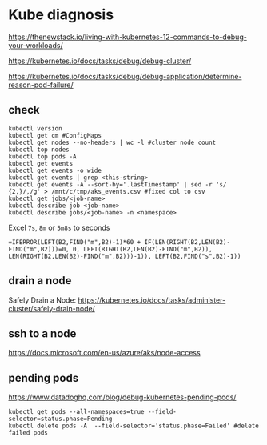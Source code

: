 # Kube diagnosis
https://thenewstack.io/living-with-kubernetes-12-commands-to-debug-your-workloads/

https://kubernetes.io/docs/tasks/debug/debug-cluster/

https://kubernetes.io/docs/tasks/debug/debug-application/determine-reason-pod-failure/

## check
```
kubectl version
kubectl get cm #ConfigMaps
kubectl get nodes --no-headers | wc -l #cluster node count
kubectl top nodes
kubectl top pods -A
kubectl get events
kubectl get events -o wide
kubectl get events | grep <this-string>
kubectl get events -A --sort-by='.lastTimestamp' | sed -r 's/ {2,}/,/g' > /mnt/c/tmp/aks_events.csv #fixed col to csv
kubectl get jobs/<job-name>
kubectl describe job <job-name>
kubectl describe jobs/<job-name> -n <namespace>
```

Excel `7s`, `8m` or `5m8s` to seconds
```
=IFERROR(LEFT(B2,FIND("m",B2)-1)*60 + IF(LEN(RIGHT(B2,LEN(B2)-FIND("m",B2)))=0, 0, LEFT(RIGHT(B2,LEN(B2)-FIND("m",B2)), LEN(RIGHT(B2,LEN(B2)-FIND("m",B2)))-1)), LEFT(B2,FIND("s",B2)-1))
```

## drain a node
Safely Drain a Node: 
https://kubernetes.io/docs/tasks/administer-cluster/safely-drain-node/

## ssh to a node
https://docs.microsoft.com/en-us/azure/aks/node-access

## pending pods
https://www.datadoghq.com/blog/debug-kubernetes-pending-pods/
```
kubectl get pods --all-namespaces=true --field-selector=status.phase=Pending
kubectl delete pods -A  --field-selector='status.phase=Failed' #delete failed pods
```

